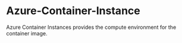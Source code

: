 # Azure-Container-Instance
Azure Container Instances provides the compute environment for the container image.
